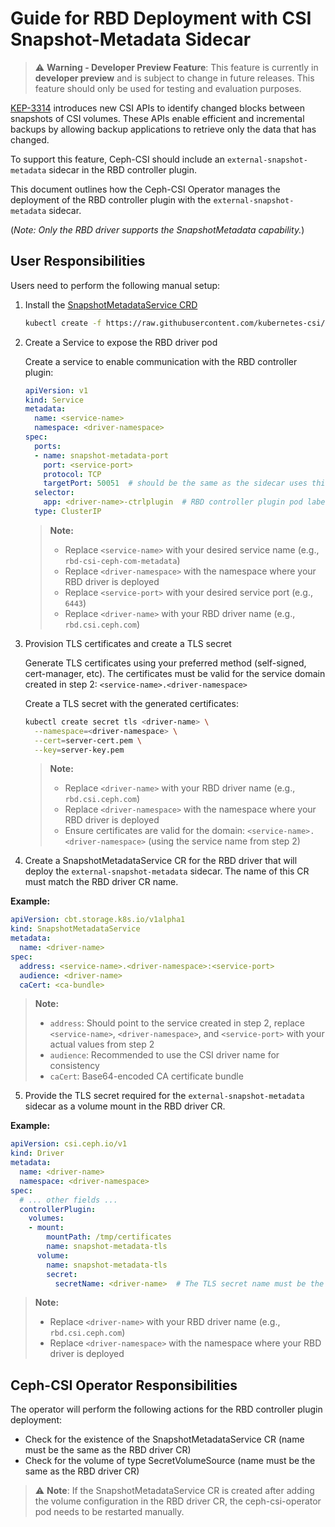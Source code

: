 # Guide for RBD Deployment with CSI Snapshot-Metadata Sidecar

> ⚠️ **Warning - Developer Preview Feature**: 
> This feature is currently in **developer preview** and is subject to change in future releases. 
> This feature should only be used for testing and evaluation purposes.

[KEP-3314](https://github.com/kubernetes/enhancements/tree/master/keps/sig-storage/3314-csi-changed-block-tracking)
introduces new CSI APIs to identify changed blocks between snapshots of CSI volumes.
These APIs enable efficient and incremental backups by allowing backup applications
to retrieve only the data that has changed.

To support this feature, Ceph-CSI should include an `external-snapshot-metadata`
sidecar in the RBD controller plugin.

This document outlines how the Ceph-CSI Operator manages the deployment
of the RBD controller plugin with the `external-snapshot-metadata` sidecar.

(_Note: Only the RBD driver supports the SnapshotMetadata capability._)

## User Responsibilities

Users need to perform the following manual setup:

1. Install the [SnapshotMetadataService CRD](https://github.com/kubernetes-csi/external-snapshot-metadata/blob/main/client/config/crd/cbt.storage.k8s.io_snapshotmetadataservices.yaml)

   ```bash
   kubectl create -f https://raw.githubusercontent.com/kubernetes-csi/external-snapshot-metadata/main/client/config/crd/cbt.storage.k8s.io_snapshotmetadataservices.yaml
   ```

2. Create a Service to expose the RBD driver pod

   Create a service to enable communication with the RBD controller plugin:

   ```yaml
   apiVersion: v1
   kind: Service
   metadata:
     name: <service-name>
     namespace: <driver-namespace>
   spec:
     ports:
     - name: snapshot-metadata-port
       port: <service-port>
       protocol: TCP
       targetPort: 50051  # should be the same as the sidecar uses this port for its gRPC server
     selector:
       app: <driver-name>-ctrlplugin  # RBD controller plugin pod label
     type: ClusterIP
   ```

   > **Note:** 
   > - Replace `<service-name>` with your desired service name (e.g., `rbd-csi-ceph-com-metadata`)
   > - Replace `<driver-namespace>` with the namespace where your RBD driver is deployed
   > - Replace `<service-port>` with your desired service port (e.g., `6443`)
   > - Replace `<driver-name>` with your RBD driver name (e.g., `rbd.csi.ceph.com`)

3. Provision TLS certificates and create a TLS secret

   Generate TLS certificates using your preferred method (self-signed, cert-manager, etc). 
   The certificates must be valid for the service domain created in step 2: `<service-name>.<driver-namespace>`

   Create a TLS secret with the generated certificates:

   ```bash
   kubectl create secret tls <driver-name> \
     --namespace=<driver-namespace> \
     --cert=server-cert.pem \
     --key=server-key.pem
   ```

   > **Note:** 
   > - Replace `<driver-name>` with your RBD driver name (e.g., `rbd.csi.ceph.com`)
   > - Replace `<driver-namespace>` with the namespace where your RBD driver is deployed
   > - Ensure certificates are valid for the domain: `<service-name>.<driver-namespace>` (using the service name from step 2)

4. Create a SnapshotMetadataService CR for the RBD driver that will deploy the `external-snapshot-metadata` sidecar.
   The name of this CR must match the RBD driver CR name.

**Example:**

```yaml
apiVersion: cbt.storage.k8s.io/v1alpha1
kind: SnapshotMetadataService
metadata:
  name: <driver-name>
spec:
  address: <service-name>.<driver-namespace>:<service-port>
  audience: <driver-name>
  caCert: <ca-bundle>
```

> **Note:** 
> - `address`: Should point to the service created in step 2, replace `<service-name>`, `<driver-namespace>`, and `<service-port>` with your actual values from step 2
> - `audience`: Recommended to use the CSI driver name for consistency
> - `caCert`: Base64-encoded CA certificate bundle

5. Provide the TLS secret required for the `external-snapshot-metadata` sidecar as a volume mount in the RBD driver CR.

**Example:**

```yaml
apiVersion: csi.ceph.io/v1
kind: Driver
metadata:
  name: <driver-name>
  namespace: <driver-namespace>
spec:
  # ... other fields ...
  controllerPlugin:
    volumes:
    - mount:
        mountPath: /tmp/certificates
        name: snapshot-metadata-tls
      volume:
        name: snapshot-metadata-tls
        secret:
          secretName: <driver-name>  # The TLS secret name must be the same as the RBD driver CR name.
```

> **Note:**
> - Replace `<driver-name>` with your RBD driver name (e.g., `rbd.csi.ceph.com`)
> - Replace `<driver-namespace>` with the namespace where your RBD driver is deployed

## Ceph-CSI Operator Responsibilities

The operator will perform the following actions for the RBD controller plugin deployment:

- Check for the existence of the SnapshotMetadataService CR (name must be the same as the RBD driver CR)
- Check for the volume of type SecretVolumeSource (name must be the same as the RBD driver CR)

> ⚠️ **Note**: If the SnapshotMetadataService CR is created after adding the volume configuration
> in the RBD driver CR, the ceph-csi-operator pod needs to be restarted manually.
